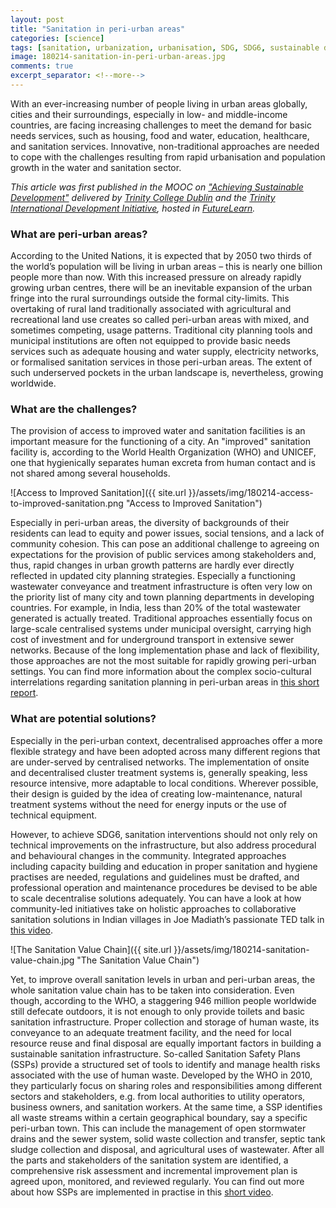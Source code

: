 ```yaml
---
layout: post
title: "Sanitation in peri-urban areas"
categories: [science]
tags: [sanitation, urbanization, urbanisation, SDG, SDG6, sustainable development goals, urban planning, development cooperation, basic needs services, WASH, water, urban, peri-urban, city planning, improved sanitation, sanitation value chain, MOOC, sanitation safety planning, SSP]
image: 180214-sanitation-in-peri-urban-areas.jpg
comments: true
excerpt_separator: <!--more-->
---
```


<p class="intro"><span class="dropcap">W</span>ith an ever-increasing number of people living in urban areas globally, cities and their surroundings, especially in low- and middle-income countries, are facing increasing challenges to meet the demand for basic needs services, such as housing, food and water, education, healthcare, and sanitation services. Innovative, non-traditional approaches are needed to cope with the challenges resulting from rapid urbanisation and population growth in the water and sanitation sector.</p>

<!--more-->

*This article was first published in the MOOC on ["Achieving Sustainable Development"](https://www.futurelearn.com/courses/achieving-sustainable-development) delivered by [Trinity College Dublin](www.tcd.ie) and the [Trinity International Development Initiative](https://www.tcd.ie/tidi/), hosted in [FutureLearn](https://www.futurelearn.com/).*

### What are peri-urban areas?

According to the United Nations, it is expected that by 2050 two thirds of the world’s population will be living in urban areas – this is nearly one billion people more than now. With this increased pressure on already rapidly growing urban centres, there will be an inevitable expansion of the urban fringe into the rural surroundings outside the formal city-limits. This overtaking of rural land traditionally associated with agricultural and recreational land use creates so called peri-urban areas with mixed, and sometimes competing, usage patterns. Traditional city planning tools and municipal institutions are often not equipped to provide basic needs services such as adequate housing and water supply, electricity networks, or formalised sanitation services in those peri-urban areas. The extent of such underserved pockets in the urban landscape is, nevertheless, growing worldwide. 

### What are the challenges?

The provision of access to improved water and sanitation facilities is an important measure for the functioning of a city. An "improved" sanitation facility is, according to the World Health Organization (WHO) and UNICEF, one that hygienically separates human excreta from human contact and is not shared among several households. 

![Access to Improved Sanitation]({{ site.url }}/assets/img/180214-access-to-improved-sanitation.png "Access to Improved Sanitation")

Especially in peri-urban areas, the diversity of backgrounds of their residents can lead to equity and power issues, social tensions, and a lack of community cohesion. This can pose an additional challenge to agreeing on expectations for the provision of public services among stakeholders and, thus, rapid changes in urban growth patterns are hardly ever directly reflected in updated city planning strategies. Especially a functioning wastewater conveyance and treatment infrastructure is often very low on the priority list of many city and town planning departments in developing countries. For example, in India, less than 20% of the total wastewater generated is actually treated. Traditional approaches essentially focus on large-scale centralised systems under municipal oversight, carrying high cost of investment and for underground transport in extensive sewer networks. Because of the long implementation phase and lack of flexibility, those approaches are not the most suitable for rapidly growing peri-urban settings. You can find more information about the complex socio-cultural interrelations regarding sanitation planning in peri-urban areas in [this short report](http://www.urbanwater.se/sites/default/files/filer/mcconville_wittgren_2014_sanwatpua_final.pdf).

### What are potential solutions?

Especially in the peri-urban context, decentralised approaches offer a more flexible strategy and have been adopted across many different regions that are under-served by centralised networks. The implementation of onsite and decentralised cluster treatment systems is, generally speaking, less resource intensive, more adaptable to local conditions. Wherever possible, their design is guided by the idea of creating low-maintenance, natural treatment systems without the need for energy inputs or the use of technical equipment.

However, to achieve SDG6, sanitation interventions should not only rely on technical improvements on the infrastructure, but also address procedural and behavioural changes in the community. Integrated approaches including capacity building and education in proper sanitation and hygiene practises are needed, regulations and guidelines must be drafted, and professional operation and maintenance procedures be devised to be able to scale decentralise solutions adequately. You can have a look at how community-led initiatives take on holistic approaches to collaborative sanitation solutions in Indian villages in Joe Madiath’s passionate TED talk in [this video](https://www.ted.com/talks/joe_madiath_better_toilets_better_life).

![The Sanitation Value Chain]({{ site.url }}/assets/img/180214-sanitation-value-chain.jpg "The Sanitation Value Chain")

Yet, to improve overall sanitation levels in urban and peri-urban areas, the whole sanitation value chain has to be taken into consideration. Even though, according to the WHO, a staggering 946 million people worldwide still defecate outdoors, it is not enough to only provide toilets and basic sanitation infrastructure. Proper collection and storage of human waste, its conveyance to an adequate treatment facility, and the need for local resource reuse and final disposal are equally important factors in building a sustainable sanitation infrastructure. So-called Sanitation Safety Plans (SSPs) provide a structured set of tools to identify and manage health risks associated with the use of human waste. Developed by the WHO in 2010, they particularly focus on sharing roles and responsibilities among different sectors and stakeholders, e.g. from local authorities to utility operators, business owners, and sanitation workers. At the same time, a SSP identifies all waste streams within a certain geographical boundary, say a specific peri-urban town. This can include the management of open stormwater drains and the sewer system, solid waste collection and transfer, septic tank sludge collection and disposal, and agricultural uses of wastewater. After all the parts and stakeholders of the sanitation system are identified, a comprehensive risk assessment and incremental improvement plan is agreed upon, monitored, and reviewed regularly. You can find out more about how SSPs are implemented in practise in this [short video](http://multimedia.who.int/mp4/EXT-PROD_Sanitation_Safety_Planning_MOOC_11NOV2016.mp4).


